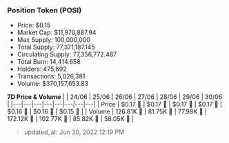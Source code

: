
  ### Position Token (POSI)
  - Price: $0.15
  - Market Cap: $11,970,887.94
  - Max Supply: 100,000,000
  - Total Supply: 77,371,187.145
  - Circulating Supply: 77,356,772.487
  - Total Burn: 14,414.658
  - Holders: 475,692
  - Transactions: 5,026,381
  - Volume: $370,157,653.83

  **7D Price & Volume**
  | | 24&#x2F;06 | 25&#x2F;06 | 26&#x2F;06 | 27&#x2F;06 | 28&#x2F;06 | 29&#x2F;06 | 30&#x2F;06 |
  |---|---|---|---|---|---|---|---|
  | Price | $0.17 🔻 | $0.17 🔻 | $0.17 🔻 | $0.17 🔻 | $0.16 🔻 | $0.16 🔻 | $0.15 🔻 |
  | Volume | 126.81K 🚀 | 81.75K 🔻 | 77.98K 🔻 | 172.12K 🚀 | 102.77K 🔻 | 85.82K 🔻 | 58.05K 🔻 |

  > updated_at: Jun 30, 2022 12:19 PM
